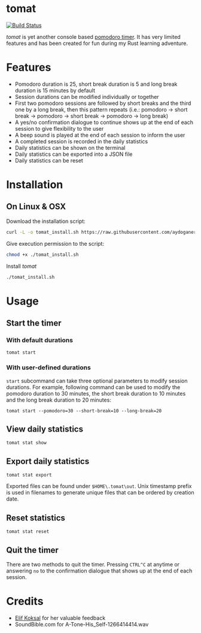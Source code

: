 # tomat

[![Build Status](https://travis-ci.com/aydoganersoz/tomat.svg?branch=master)](https://travis-ci.com/aydoganersoz/tomat)

_tomat_ is yet another console based [pomodoro timer](https://en.wikipedia.org/wiki/Pomodoro_Technique). It has very limited features and has been created for fun during my Rust learning adventure.

# Features

- Pomodoro duration is 25, short break duration is 5 and long break duration is 15 minutes by default
- Session durations can be modified individually or together
- First two pomodoro sessions are followed by short breaks and the third one by a long break, then this pattern repeats (i.e.: pomodoro -> short break -> pomodoro -> short break -> pomodoro -> long break)
- A yes/no confirmation dialogue to continue shows up at the end of each session to give flexibility to the user
- A beep sound is played at the end of each session to inform the user
- A completed session is recorded in the daily statistics
- Daily statistics can be shown on the terminal
- Daily statistics can be exported into a JSON file
- Daily statistics can be reset

# Installation

## On Linux & OSX

Download the installation script:

```bash
curl -L -o tomat_install.sh https://raw.githubusercontent.com/aydoganersoz/tomat/master/install.sh
```

Give execution permission to the script:

```bash
chmod +x ./tomat_install.sh
```

Install _tomat_

```bash
./tomat_install.sh
```

# Usage

## Start the timer

### With default durations

```
tomat start
```

### With user-defined durations

`start` subcommand can take three optional parameters to modify session durations. For example, following command can be used to modify the pomodoro duration to 30 minutes, the short break duration to 10 minutes and the long break duration to 20 minutes:

```
tomat start --pomodoro=30 --short-break=10 --long-break=20
```

## View daily statistics

```
tomat stat show
```

## Export daily statistics

```
tomat stat export
```

Exported files can be found under `$HOME\.tomat\out`. Unix timestamp prefix is used in filenames to generate unique files that can be ordered by creation date.

## Reset statistics

```
tomat stat reset
```

## Quit the timer

There are two methods to quit the timer. Pressing `CTRL^C` at anytime or answering `no` to the confirmation dialogue that shows up at the end of each session.

# Credits

- [Elif Koksal](https://github.com/elifkoksal) for her valuable feedback
- SoundBible.com for A-Tone-His_Self-1266414414.wav